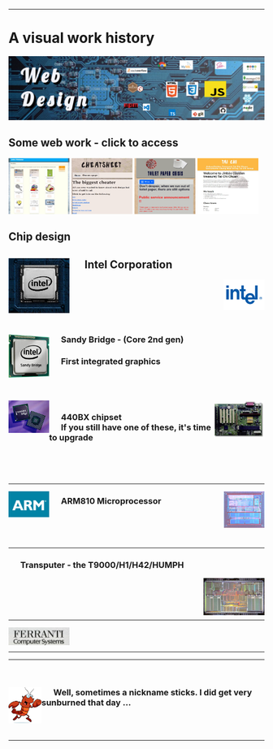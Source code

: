 



------------------


<!-- Visual resume  Intel, ARM, Inmos, Ferranti -->

# A visual work history

![Web design](images/LinkedInBg5.jpg)

## Some web work - click to access

<div>

[<img width="120" height="110" src="./images/portfolio.JPG" alt="Web work portfolio">](https://johnlobster.github.io/portfolio/)
[<img width="120" height="110" src="./images/Cheetsheet.jpg" alt="Cheat sheet web site">](https://dulcet-florentine-42797d.netlify.app/)
[<img width="120" height="110" src="./images/ToiletPaperCrisis.gif" alt="Toilet paper crisis web site" >](https://www.tpapercrisis.com/)
[<img width="120" height="110" src="./images/TaiChi.JPG" alt="Tai chi web site">](https://www.cmctaichisacramento.com)

</div>

## Chip design

<div>
  <img width="120" src="./images/intelChip.jpg" alt="An Intel chip" align="left" >
  <h2> &nbsp; &nbsp; &nbsp; Intel Corporation</h2>
  <img width="80" src="./images/intelOldLogo.png" alt="Intel's old logo" align="right">
</div>
<br><br><br><br><br>

<div>
  <img width="80" src="./images/sandybridge.jpg" alt="Sandy bridge" align="left">
  <h3> &nbsp; &nbsp; &nbsp; Sandy Bridge - (Core 2nd gen)</h3> 
  <h3> &nbsp; &nbsp; &nbsp; First integrated graphics </h3>
</div>
<br><br><br>

<img width="80" src="./images/440bx.gif" alt="440BX chip" align="left">
<img width="100" src="./images/440bxMotherboard.jpg" alt="440BC Motherboard" align="right">
<h3> 
  &nbsp; &nbsp; &nbsp; 440BX chipset <br>
  &nbsp; &nbsp; &nbsp; If you still have one of these, it's time to upgrade 
</h3>

<br><br><br>

----

<img width="80" src="./images/ARMlogo.jpg" alt="ARM logo" align="left">
<img width="80" src="./images/arm8.jpg" alt="ARM8" align="right">
<h3> &nbsp; &nbsp; &nbsp; ARM810 Microprocessor</h3>
<br><br><br>

----

<h3>  &nbsp; &nbsp; &nbsp; Transputer - the T9000/H1/H42/HUMPH </h3>
<img width="120" src="./images/T9000.jpg" alt="T9000 transputer" align="right">

<br><br><br><br>

---

<img width="120" src="./images/ferranti.jpg" alt="Ferranti computer systems" align="left">
<br><br>

---
---
<br>
<div>
  <img src="./images/lobster.png" alt="Happy lobster" width="65" align="left">

  ### &nbsp; &nbsp; &nbsp; Well, sometimes a nickname sticks. I did get very sunburned that day ...

</div>
<br>
<br>

---------------------------------------




<!-- ![Happy lobster](./images/lobster.png) -->
<!--

<img src="./example.svg" alt="svg">

Here are some ideas to get you started:

- 🔭 I’m currently working on ...
- 🌱 I’m currently learning ...
- 👯 I’m looking to collaborate on ...
- 🤔 I’m looking for help with ...
- 💬 Ask me about ...
- 📫 How to reach me: ...
- 😄 Pronouns: ...
- ⚡ Fun fact: ...
-->

<!-- Visual resume

- French, Spanish, Interrail
- Ferranti. How not to run a company
- Bristol, Computer Systems Engineering 
- Inmos
- Africa (Kilimanjaro)
- ARM
- Intel, 440 BX, Integrated Graphics - list of all chips
-->